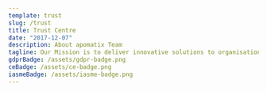 ```yaml
---
template: trust
slug: /trust
title: Trust Centre
date: "2017-12-07"
description: About apomatix Team
tagline: Our Mission is to deliver innovative solutions to organisations to help them be secure and compliant in our digital age. Ensuring your trust is at the core of what we do.
gdprBadge: /assets/gdpr-badge.png
ceBadge: /assets/ce-badge.png
iasmeBadge: /assets/iasme-badge.png
---
```

